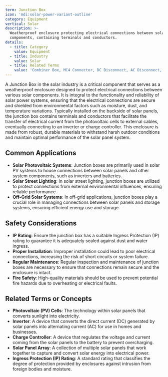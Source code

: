 ```yaml
---
term: Junction Box
icon: 'mdi:solar-power-variant-outline'
category: Equipment
vertical: Solar
description: >-
  Weatherproof enclosure protecting electrical connections between solar
  components, containing terminals and conductors.
details:
  - title: Category
    value: Equipment
  - title: Industry
    value: Solar
  - title: Related Terms
    value: 'Combiner Box, MC4 Connector, DC Disconnect, AC Disconnect, Solar Panel'
---
```

A Junction Box in the solar industry is a critical component that serves as a weatherproof enclosure designed to protect electrical connections between various solar components. It is integral to the functionality and reliability of solar power systems, ensuring that the electrical connections are secure and shielded from environmental factors such as moisture, dust, and temperature variations. Typically installed on the backside of solar panels, the junction box contains terminals and conductors that facilitate the transfer of electrical current from the photovoltaic cells to external cables, eventually connecting to an inverter or charge controller. This enclosure is made from robust, durable materials to withstand harsh outdoor conditions and maintain optimal performance of the solar panel system.

## Common Applications

- **Solar Photovoltaic Systems**: Junction boxes are primarily used in solar PV systems to house connections between solar panels and other system components, such as inverters and batteries.
- **Solar Street Lighting**: In solar street lighting, junction boxes are utilized to protect connections from external environmental influences, ensuring reliable performance.
- **Off-Grid Solar Systems**: In off-grid applications, junction boxes play a crucial role in managing connections between solar panels and storage systems, ensuring efficient energy use and storage.

## Safety Considerations

- **IP Rating**: Ensure the junction box has a suitable Ingress Protection (IP) rating to guarantee it is adequately sealed against dust and water ingress.
- **Proper Installation**: Improper installation could lead to poor electrical connections, increasing the risk of short circuits or system failure.
- **Regular Maintenance**: Regular inspection and maintenance of junction boxes are necessary to ensure that connections remain secure and the enclosure is intact.
- **Fire Safety**: High-quality materials should be used to prevent potential fire hazards due to overheating or electrical faults.

## Related Terms or Concepts

- **Photovoltaic (PV) Cells**: The technology within solar panels that converts sunlight into electricity.
- **Inverter**: A device that converts the direct current (DC) generated by solar panels into alternating current (AC) for use in homes and businesses.
- **Charge Controller**: A device that regulates the voltage and current coming from the solar panels to the battery to prevent overcharging.
- **Solar Panel Array**: A collection of multiple solar panels that work together to capture and convert solar energy into electrical power.
- **Ingress Protection (IP) Rating**: A standard rating that classifies the degree of protection provided by enclosures against intrusion from foreign bodies and moisture.

